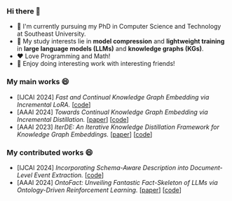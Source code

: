 ### Hi there 👋
- 🔭 I'm currently pursuing my PhD in Computer Science and Technology at Southeast University. 
- 🌱 My study interests lie in **model compression** and **lightweight training** in **large language models (LLMs)** and **knowledge graphs (KGs)**.
- ❤️ Love Programming and Math!
- 👯 Enjoy doing interesting work with interesting friends! 


<!--
**ljj-007/ljj-007** is a ✨ _special_ ✨ repository because its `README.md` (this file) appears on your GitHub profile.

Here are some ideas to get you started:

- 🔭 I’m currently working on ...
- 🌱 I’m currently learning ...
- 👯 I’m looking to collaborate on ...
- 🤔 I’m looking for help with ...
- 💬 Ask me about ...
- 📫 How to reach me: ...
- 😄 Pronouns: ...
- ⚡ Fun fact: ...
-->

### My main works 😄
- [IJCAI 2024] *Fast and Continual Knowledge Graph Embedding via Incremental LoRA.* [[code](https://github.com/seukgcode/FastKGE)]
- [AAAI 2024] *Towards Continual Knowledge Graph Embedding via Incremental Distillation.* [[paper](https://ojs.aaai.org/index.php/AAAI/article/view/28722)] [[code](https://github.com/seukgcode/IncDE)]
- [AAAI 2023] *IterDE: An Iterative Knowledge Distillation Framework for Knowledge Graph Embeddings.* [[paper](https://ojs.aaai.org/index.php/AAAI/article/view/25570)] [[code](https://github.com/seukgcode/IterDE)]

### My contributed works 😄
- [IJCAI 2024] *Incorporating Schema-Aware Description into Document-Level Event Extraction.* [[code](https://github.com/TheoryRhapsody/SEELE)]
- [AAAI 2024] *OntoFact: Unveiling Fantastic Fact-Skeleton of LLMs via Ontology-Driven Reinforcement Learning.* [[paper](https://ojs.aaai.org/index.php/AAAI/article/view/29859)] [[code](https://github.com/seukgcode/OntoFact)]


<!--
[![Top Langs](https://github-readme-stats.vercel.app/api/top-langs/?username=ljj-007&layout=compact)](https://github.com/anuraghazra/github-readme-stats)
-->
